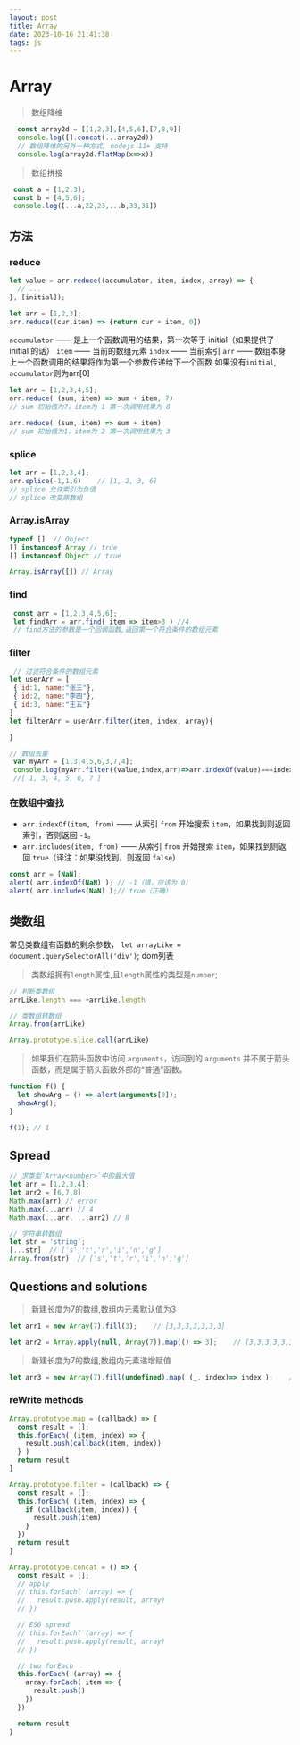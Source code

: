 ```yaml
---
layout: post
title: Array
date: 2023-10-16 21:41:38
tags: js
---
```

# Array

> 数组降维

```javascript
  const array2d = [[1,2,3],[4,5,6],[7,8,9]]
  console.log([].concat(...array2d))
  // 数组降维的另外一种方式, nodejs 11+ 支持
  console.log(array2d.flatMap(x=>x))
```

> 数组拼接

```javascript
 const a = [1,2,3];
 const b = [4,5,6];
 console.log([...a,22,23,...b,33,31])
```

## 方法

### reduce

```javascript
let value = arr.reduce((accumulator, item, index, array) => {
  // ...
}, [initial]);

let arr = [1,2,3];
arr.reduce((cur,item) => {return cur + item, 0})
```

 `accumulator` —— 是上一个函数调用的结果，第一次等于 initial（如果提供了 initial 的话）
 `item` —— 当前的数组元素
 `index` —— 当前索引
 `arr` —— 数组本身
 上一个函数调用的结果将作为第一个参数传递给下一个函数
 如果没有`initial`, `accumulator`则为arr[0]

 ```javascript
 let arr = [1,2,3,4,5];
 arr.reduce( (sum, item) => sum + item, 7)
 // sum 初始值为7，item为 1 第一次调用结果为 8 

 arr.reduce( (sum, item) => sum + item)
 // sum 初始值为1，item为 2 第一次调用结果为 3
 ```

### splice

 ```javascript
 let arr = [1,2,3,4];
 arr.splice(-1,1,6)    // [1, 2, 3, 6]
 // splice 允许索引为负值
 // splice 改变原数组
 ```

### Array.isArray

 ```javascript
 typeof []  // Object
 [] instanceof Array // true
 [] instanceof Object // true

 Array.isArray([]) // Array
 ```

### find

 ```javascript
  const arr = [1,2,3,4,5,6];
  let findArr = arr.find( item => item>3 ) //4
  // find方法的参数是一个回调函数,返回第一个符合条件的数组元素
 ```

### filter

 ```js
  // 过滤符合条件的数组元素
 let userArr = [
  { id:1, name:"张三"},
  { id:2, name:"李四"},
  { id:3, name:"王五"}
 ]
 let filterArr = userArr.filter(item, index, array){

 }

 // 数组去重
  var myArr = [1,3,4,5,6,3,7,4];
  console.log(myArr.filter((value,index,arr)=>arr.indexOf(value)===index));
  //[ 1, 3, 4, 5, 6, 7 ]
 ```

### 在数组中查找

- `arr.indexOf(item, from)` —— 从索引 `from` 开始搜索 `item`，如果找到则返回索引，否则返回 `-1`。
- `arr.includes(item, from)` —— 从索引 `from` 开始搜索 `item`，如果找到则返回 `true`（译注：如果没找到，则返回 `false`）

```javascript
const arr = [NaN];
alert( arr.indexOf(NaN) ); // -1（错，应该为 0）
alert( arr.includes(NaN) );// true（正确）
```

## 类数组

常见类数组有函数的剩余参数，
`let arrayLike = document.querySelectorAll('div')`; dom列表

> 类数组拥有`length`属性,且`length`属性的类型是`number`;

```javascript
// 判断类数组
arrLike.length === +arrLike.length
```

```javascript
// 类数组转数组
Array.from(arrLike)

Array.prototype.slice.call(arrLike)
```

> 如果我们在箭头函数中访问 `arguments`，访问到的 `arguments` 并不属于箭头函数，而是属于箭头函数外部的“普通”函数。

```javascript
function f() {
  let showArg = () => alert(arguments[0]);
  showArg();
}

f(1); // 1
```

## Spread

```javascript
// 求类型`Array<number>`中的最大值
let arr = [1,2,3,4];
let arr2 = [6,7,8]
Math.max(arr) // error
Math.max(...arr) // 4
Math.max(...arr, ...arr2) // 8

// 字符串转数组
let str = 'string';
[...str]  // ['s','t','r','i','n','g']
Array.from(str)  // ['s','t','r','i','n','g']
```

## Questions and solutions

> 新建长度为7的数组,数组内元素默认值为3

```js
let arr1 = new Array(7).fill(3);    // [3,3,3,3,3,3,3]

let arr2 = Array.apply(null, Array(7)).map(() => 3);    // [3,3,3,3,3,3,3]
```

> 新建长度为7的数组,数组内元素递增赋值

```js
let arr3 = new Array(7).fill(undefined).map( (_, index)=> index );    //[0,1,2,3,4,5,6]
```


### reWrite methods
```js
Array.prototype.map = (callback) => {
  const result = [];
  this.forEach( (item, index) => {
    result.push(callback(item, index))
  } )
  return result
}

Array.prototype.filter = (callback) => {
  const result = [];
  this.forEach( (item, index) => {
    if (callback(item, index)) {
      result.push(item)
    }
  })
  return result
}

Array.prototype.concat = () => {
  const result = [];
  // apply
  // this.forEach( (array) => {
  //   result.push.apply(result, array)
  // })

  // ES6 spread
  // this.forEach( (array) => {
  //   result.push.apply(result, array)
  // })

  // two forEach
  this.forEach( (array) => {
    array.forEach( item => {
      result.push()
    })
  })

  return result
}

```
